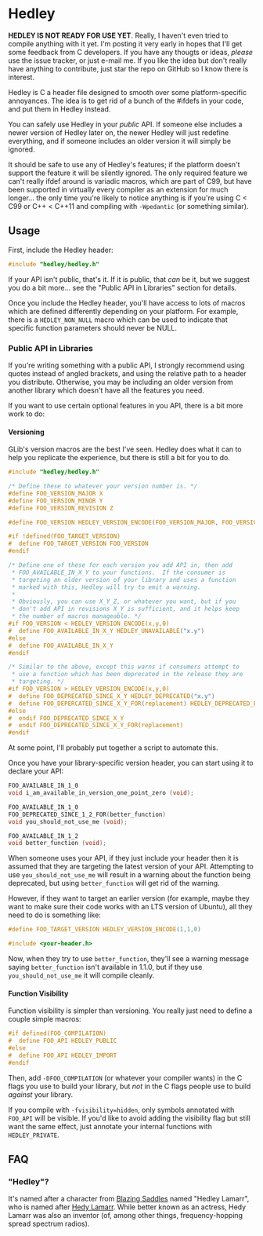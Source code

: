 # Hedley

**HEDLEY IS NOT READY FOR USE YET**.  Really, I haven't even tried to
compile anything with it yet.  I'm posting it very early in hopes that
I'll get some feedback from C developers.  If you have any thougts or
ideas, *please* use the issue tracker, or just e-mail me.  If you like
the idea but don't really have anything to contribute, just star the
repo on GitHub so I know there is interest.

Hedley is C a header file designed to smooth over some
platform-specific annoyances.  The idea is to get rid of a bunch of
the #ifdefs in your code, and put them in Hedley instead.

You can safely use Hedley in your *public* API.  If someone else
includes a newer version of Hedley later on, the newer Hedley will
just redefine everything, and if someone includes an older version it
will simply be ignored.

It should be safe to use any of Hedley's features; if the platform
doesn't support the feature it will be silently ignored.  The only
required feature we can't really ifdef around is variadic macros,
which are part of C99, but have been supported in virtually every
compiler as an extension for much longer…  the only time you're likely
to notice anything is if you're using C < C99 or C++ < C++11 and
compiling with `-Wpedantic` (or something similar).

## Usage

First, include the Hedley header:

```c
#include "hedley/hedley.h"
```

If your API isn't public, that's it.  If it is public, that *can* be
it, but we suggest you do a bit more…  see the "Public API in
Libraries" section for details.

Once you include the Hedley header, you'll have access to lots of
macros which are defined differently depending on your platform.  For
example, there is a `HEDLEY_NON_NULL` macro which can be used to
indicate that specific function parameters should never be NULL.

### Public API in Libraries

If you're writing something with a public API, I strongly recommend
using quotes instead of angled brackets, and using the relative path
to a header you distribute.  Otherwise, you may be including an older
version from another library which doesn't have all the features you
need.

If you want to use certain optional features in you API, there is a
bit more work to do:

#### Versioning

GLib's version macros are the best I've seen.  Hedley does what it can
to help you replicate the experience, but there is still a bit for you
to do.

```c
#include "hedley/hedley.h"

/* Define these to whatever your version number is. */
#define FOO_VERSION_MAJOR X
#define FOO_VERSION_MINOR Y
#define FOO_VERSION_REVISION Z

#define FOO_VERSION HEDLEY_VERSION_ENCODE(FOO_VERSION_MAJOR, FOO_VERSION_MINOR, FOO_VERSION_REVISION)

#if !defined(FOO_TARGET_VERSION)
#  define FOO_TARGET_VERSION FOO_VERSION
#endif

/* Define one of these for each version you add API in, then add
 * FOO_AVAILABLE_IN_X_Y to your functions.  If the consumer is
 * targeting an older version of your library and uses a function
 * marked with this, Hedley will try to emit a warning.
 *
 * Obviously, you can use X_Y_Z, or whatever you want, but if you
 * don't add API in revisions X_Y is sufficient, and it helps keep
 * the number of macros manageable. */
#if FOO_VERSION < HEDLEY_VERSION_ENCODE(x,y,0)
#  define FOO_AVAILABLE_IN_X_Y HEDLEY_UNAVAILABLE("x.y")
#else
#  define FOO_AVAILABLE_IN_X_Y
#endif

/* Similar to the above, except this warns if consumers attempt to
 * use a function which has been deprecated in the release they are
 * targeting. */
#if FOO_VERSION > HEDLEY_VERSION_ENCODE(x,y,0)
#  define FOO_DEPRECATED_SINCE_X_Y HEDLEY_DEPRECATED("x.y")
#  define FOO_DEPERCATED_SINCE_X_Y_FOR(replacement) HEDLEY_DEPRECATED_FOR("x.y", replacement)
#else
#  endif FOO_DEPRECATED_SINCE_X_Y
#  endif FOO_DEPRECATED_SINCE_X_Y_FOR(replacement)
#endif
```

At some point, I'll probably put together a script to automate this.

Once you have your library-specific version header, you can start
using it to declare your API:

```c
FOO_AVAILABLE_IN_1_0
void i_am_available_in_version_one_point_zero (void);

FOO_AVAILABLE_IN_1_0
FOO_DEPRECATED_SINCE_1_2_FOR(better_function)
void you_should_not_use_me (void);

FOO_AVAILABLE_IN_1_2
void better_function (void);
```

When someone uses your API, if they just include your header then it
is assumed that they are targeting the latest version of your API.
Attempting to use `you_should_not_use_me` will result in a warning
about the function being deprecated, but using `better_function` will
get rid of the warning.

However, if they want to target an earlier version (for example, maybe
they want to make sure their code works with an LTS version of
Ubuntu), all they need to do is something like:

```c
#define FOO_TARGET_VERSION HEDLEY_VERSION_ENCODE(1,1,0)

#include <your-header.h>
```

Now, when they try to use `better_function`, they'll see a warning
message saying `better_function` isn't available in 1.1.0, but if they
use `you_should_not_use_me` it will compile cleanly.

#### Function Visibility

Function visibility is simpler than versioning.  You really just need
to define a couple simple macros:

```c
#if defined(FOO_COMPILATION)
#  define FOO_API HEDLEY_PUBLIC
#else
#  define FOO_API HEDLEY_IMPORT
#endif
```

Then, add `-DFOO_COMPILATION` (or whatever your compiler wants) in the
C flags you use to build your library, but *not* in the C flags people
use to build *against* your library.

If you compile with `-fvisibility=hidden`, only symbols annotated with
`FOO_API` will be visible.  If you'd like to avoid adding the
visibility flag but still want the same effect, just annotate your
internal functions with `HEDLEY_PRIVATE`.

## FAQ

### "Hedley"?

It's named after a character from
[Blazing Saddles](http://www.imdb.com/title/tt0071230/) named "Hedley
Lamarr", who is named after
[Hedy Lamarr](https://en.wikipedia.org/wiki/Hedy_Lamarr).  While
better known as an actress, Hedy Lamarr was also an inventor (of,
among other things, frequency-hopping spread spectrum radios).
